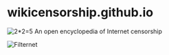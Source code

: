 # wikicensorship.github.io
  
![2*2=5](https://github.com/wikicensorship/wikicensorship.github.io/raw/main/static/android-chrome-192x192.png) 
An open encyclopedia of Internet censorship 

![Filternet](https://github.com/wikicensorship/wikicensorship.github.io/raw/main/static/images/filternet.png)
